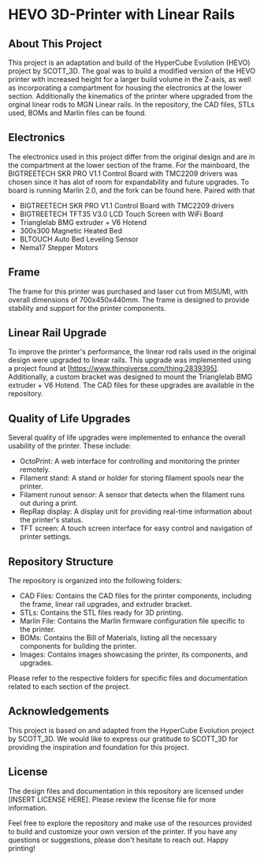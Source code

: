 # HEVO 3D-Printer with Linear Rails
## About This Project
This project is an adaptation and build of the HyperCube Evolution (HEVO) project by SCOTT_3D. The goal was to build a modified version of the HEVO printer with increased height for a larger build volume in the Z-axis, as well as incorporating a compartment for housing the electronics at the lower section. Additionally the kinematics of the printer where upgraded from the orginal linear rods to MGN Linear rails. In the repository, the CAD files, STLs used, BOMs and Marlin files can be found.     

## Electronics
The electronics used in this project differ from the original design and are in the compartment at the lower section of the frame. For the mainboard, the BIGTREETECH SKR PRO V1.1 Control Board with TMC2209 drivers was chosen since it has alot of room for expandability and future upgrades. To board is running Marlin 2.0, and the fork can be found here. Paired with that 

- BIGTREETECH SKR PRO V1.1 Control Board with TMC2209 drivers
- BIGTREETECH TFT35 V3.0 LCD Touch Screen with WiFi Board
- Trianglelab BMG extruder + V6 Hotend
- 300x300 Magnetic Heated Bed
- BLTOUCH Auto Bed Leveling Sensor
- Nema17 Stepper Motors

## Frame
The frame for this printer was purchased and laser cut from MISUMI, with overall dimensions of 700x450x440mm. The frame is designed to provide stability and support for the printer components.

## Linear Rail Upgrade
To improve the printer's performance, the linear rod rails used in the original design were upgraded to linear rails. This upgrade was implemented using a project found at [https://www.thingiverse.com/thing:2839395]. Additionally, a custom bracket was designed to mount the Trianglelab BMG extruder + V6 Hotend. The CAD files for these upgrades are available in the repository.

## Quality of Life Upgrades
Several quality of life upgrades were implemented to enhance the overall usability of the printer. These include:

- OctoPrint: A web interface for controlling and monitoring the printer remotely.
- Filament stand: A stand or holder for storing filament spools near the printer.
- Filament runout sensor: A sensor that detects when the filament runs out during a print.
- RepRap display: A display unit for providing real-time information about the printer's status.
- TFT screen: A touch screen interface for easy control and navigation of printer settings.

## Repository Structure
The repository is organized into the following folders:

- CAD Files: Contains the CAD files for the printer components, including the frame, linear rail upgrades, and extruder bracket.
- STLs: Contains the STL files ready for 3D printing.
- Marlin File: Contains the Marlin firmware configuration file specific to the printer.
- BOMs: Contains the Bill of Materials, listing all the necessary components for building the printer.
- Images: Contains images showcasing the printer, its components, and upgrades.

Please refer to the respective folders for specific files and documentation related to each section of the project.

## Acknowledgements
This project is based on and adapted from the HyperCube Evolution project by SCOTT_3D. We would like to express our gratitude to SCOTT_3D for providing the inspiration and foundation for this project.

## License
The design files and documentation in this repository are licensed under [INSERT LICENSE HERE]. Please review the license file for more information.

Feel free to explore the repository and make use of the resources provided to build and customize your own version of the printer. If you have any questions or suggestions, please don't hesitate to reach out. Happy printing!

